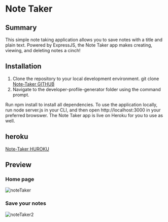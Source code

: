 # Note Taker

## Summary
This simple note taking application allows you to save notes with a title and plain text. Powered by ExpressJS, the Note Taker app makes creating, viewing, and deleting notes a cinch!

## Installation

1. Clone the repository to your local development environment.
     git clone [Note-Taker GITHUB](https://github.com/ThibsVW/Note-Taker)
2. Navigate to the developer-profile-generator folder using the command prompt.

Run npm install to install all dependencies. To use the application locally, run node server.js in your CLI, and then open http://localhost:3000 in your preferred browswer. The Note Taker app is live on Heroku for you to use as well.

## heroku 

[Note-Taker HUROKU](https://note-taker-by-thibs.herokuapp.com/)

## Preview 

### Home page 

![noteTaker](https://user-images.githubusercontent.com/64518932/88457373-63afee80-ceb8-11ea-97d4-455614de74a4.JPG)

### Save your notes 

![noteTaker2](https://user-images.githubusercontent.com/64518932/88457380-6dd1ed00-ceb8-11ea-8223-0fcc5173cdca.JPG)

